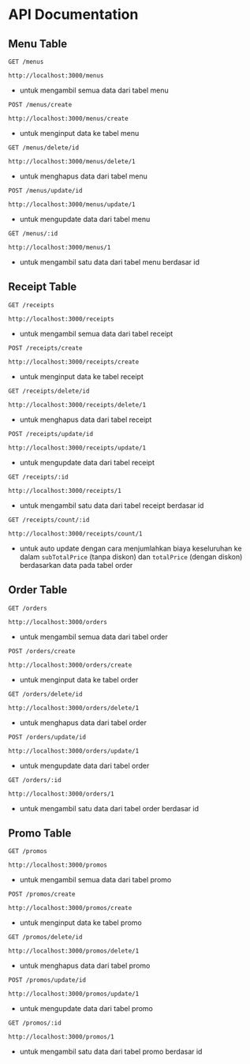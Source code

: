 # API Documentation

## Menu Table

`GET /menus`

    http://localhost:3000/menus

+ untuk mengambil semua data dari tabel menu

`POST /menus/create`

    http://localhost:3000/menus/create

+ untuk menginput data ke tabel menu

`GET /menus/delete/id`

    http://localhost:3000/menus/delete/1

+ untuk menghapus data dari tabel menu

`POST /menus/update/id`

    http://localhost:3000/menus/update/1

+ untuk mengupdate data dari tabel menu

`GET /menus/:id`

    http://localhost:3000/menus/1

+ untuk mengambil satu data dari tabel menu berdasar id


## Receipt Table

`GET /receipts`

    http://localhost:3000/receipts

+ untuk mengambil semua data dari tabel receipt

`POST /receipts/create`

    http://localhost:3000/receipts/create

+ untuk menginput data ke tabel receipt

`GET /receipts/delete/id`

    http://localhost:3000/receipts/delete/1

+ untuk menghapus data dari tabel receipt

`POST /receipts/update/id`

    http://localhost:3000/receipts/update/1

+ untuk mengupdate data dari tabel receipt

`GET /receipts/:id`

    http://localhost:3000/receipts/1

+ untuk mengambil satu data dari tabel receipt berdasar id

`GET /receipts/count/:id`

    http://localhost:3000/receipts/count/1

+ untuk auto update dengan cara menjumlahkan biaya keseluruhan ke dalam `subTotalPrice` (tanpa diskon) dan `totalPrice` (dengan diskon) berdasarkan data pada tabel order


## Order Table

`GET /orders`

    http://localhost:3000/orders

+ untuk mengambil semua data dari tabel order

`POST /orders/create`

    http://localhost:3000/orders/create

+ untuk menginput data ke tabel order

`GET /orders/delete/id`

    http://localhost:3000/orders/delete/1

+ untuk menghapus data dari tabel order

`POST /orders/update/id`

    http://localhost:3000/orders/update/1

+ untuk mengupdate data dari tabel order

`GET /orders/:id`

    http://localhost:3000/orders/1

+ untuk mengambil satu data dari tabel order berdasar id


## Promo Table

`GET /promos`

    http://localhost:3000/promos

+ untuk mengambil semua data dari tabel promo

`POST /promos/create`

    http://localhost:3000/promos/create

+ untuk menginput data ke tabel promo

`GET /promos/delete/id`

    http://localhost:3000/promos/delete/1

+ untuk menghapus data dari tabel promo

`POST /promos/update/id`

    http://localhost:3000/promos/update/1

+ untuk mengupdate data dari tabel promo

`GET /promos/:id`

    http://localhost:3000/promos/1

+ untuk mengambil satu data dari tabel promo berdasar id